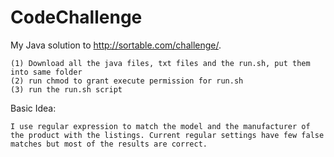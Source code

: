 # CodeChallenge
My Java solution to http://sortable.com/challenge/.

	(1) Download all the java files, txt files and the run.sh, put them into same folder 
	(2) run chmod to grant execute permission for run.sh
	(3) run the run.sh script

Basic Idea:

	I use regular expression to match the model and the manufacturer of the product with the listings. Current regular settings have few false matches but most of the results are correct.
